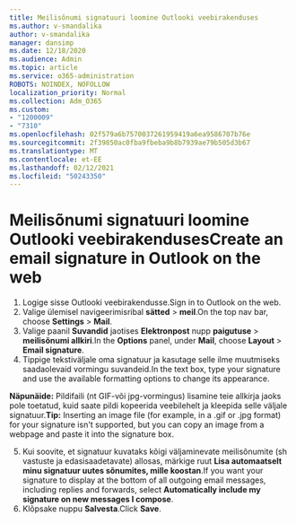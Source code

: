 ```yaml
---
title: Meilisõnumi signatuuri loomine Outlooki veebirakenduses
ms.author: v-smandalika
author: v-smandalika
manager: dansimp
ms.date: 12/18/2020
ms.audience: Admin
ms.topic: article
ms.service: o365-administration
ROBOTS: NOINDEX, NOFOLLOW
localization_priority: Normal
ms.collection: Adm_O365
ms.custom:
- "1200009"
- "7310"
ms.openlocfilehash: 02f579a6b7570037261959419a6ea9586707b76e
ms.sourcegitcommit: 2f39850ac0fba9fbeba9b8b7939ae79b505d3b67
ms.translationtype: MT
ms.contentlocale: et-EE
ms.lasthandoff: 02/12/2021
ms.locfileid: "50243350"
---
```

# <a name="create-an-email-signature-in-outlook-on-the-web"></a><span data-ttu-id="32a03-102">Meilisõnumi signatuuri loomine Outlooki veebirakenduses</span><span class="sxs-lookup"><span data-stu-id="32a03-102">Create an email signature in Outlook on the web</span></span>

1. <span data-ttu-id="32a03-103">Logige sisse Outlooki veebirakendusse.</span><span class="sxs-lookup"><span data-stu-id="32a03-103">Sign in to Outlook on the web.</span></span>
2. <span data-ttu-id="32a03-104">Valige ülemisel navigeerimisribal **sätted**  >  **meil**.</span><span class="sxs-lookup"><span data-stu-id="32a03-104">On the top nav bar, choose **Settings** > **Mail**.</span></span>
3. <span data-ttu-id="32a03-105">Valige paanil **Suvandid** jaotises **Elektronpost** nupp **paigutuse**  >  **meilisõnumi allkiri**.</span><span class="sxs-lookup"><span data-stu-id="32a03-105">In the **Options** panel, under **Mail**, choose **Layout** > **Email signature**.</span></span>
4. <span data-ttu-id="32a03-106">Tippige tekstiväljale oma signatuur ja kasutage selle ilme muutmiseks saadaolevaid vormingu suvandeid.</span><span class="sxs-lookup"><span data-stu-id="32a03-106">In the text box, type your signature and use the available formatting options to change its appearance.</span></span>

<span data-ttu-id="32a03-107">**Näpunäide:** Pildifaili (nt GIF-või jpg-vormingus) lisamine teie allkirja jaoks pole toetatud, kuid saate pildi kopeerida veebilehelt ja kleepida selle väljale signatuur.</span><span class="sxs-lookup"><span data-stu-id="32a03-107">**Tip:** Inserting an image file (for example, in a .gif or .jpg format) for your signature isn't supported, but you can copy an image from a webpage and paste it into the signature box.</span></span>

5. <span data-ttu-id="32a03-108">Kui soovite, et signatuur kuvataks kõigi väljaminevate meilisõnumite (sh vastuste ja edasisaadetavate) allosas, märkige ruut **Lisa automaatselt minu signatuur uutes sõnumites, mille koostan**.</span><span class="sxs-lookup"><span data-stu-id="32a03-108">If you want your signature to display at the bottom of all outgoing email messages, including replies and forwards, select **Automatically include my signature on new messages I compose**.</span></span>
6. <span data-ttu-id="32a03-109">Klõpsake nuppu **Salvesta**.</span><span class="sxs-lookup"><span data-stu-id="32a03-109">Click **Save**.</span></span>

